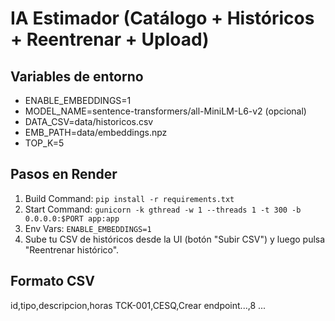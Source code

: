 
# IA Estimador (Catálogo + Históricos + Reentrenar + Upload)

## Variables de entorno
- ENABLE_EMBEDDINGS=1
- MODEL_NAME=sentence-transformers/all-MiniLM-L6-v2 (opcional)
- DATA_CSV=data/historicos.csv
- EMB_PATH=data/embeddings.npz
- TOP_K=5

## Pasos en Render
1) Build Command: `pip install -r requirements.txt`
2) Start Command: `gunicorn -k gthread -w 1 --threads 1 -t 300 -b 0.0.0.0:$PORT app:app`
3) Env Vars: `ENABLE_EMBEDDINGS=1`
4) Sube tu CSV de históricos desde la UI (botón "Subir CSV") y luego pulsa "Reentrenar histórico".

## Formato CSV
id,tipo,descripcion,horas
TCK-001,CESQ,Crear endpoint...,8
...
